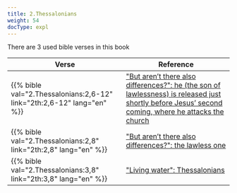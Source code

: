 ```yaml
---
title: 2.Thessalonians
weight: 54
docType: expl
---
```


There are 3 used bible verses in this book

| Verse | Reference |
|-------|-----------|
| {{% bible val="2.Thessalonians:2,6-12" link="2th:2,6-12" lang="en" %}} | ["But aren’t there also differences?": he (the son of lawlessness) is released just shortly before Jesus’ second coming, where he attacks the church](/expl/../expl/content/1000y/the-thousand-year-kingdom#e7fd) |
| {{% bible val="2.Thessalonians:2,8" link="2th:2,8" lang="en" %}} | ["But aren’t there also differences?": the lawless one](/expl/../expl/content/1000y/the-thousand-year-kingdom#e7fd) |
| {{% bible val="2.Thessalonians:3,8" link="2th:3,8" lang="en" %}} | ["Living water": Thessalonians](/expl/../expl/content/paradise/the-new-jerusalem#bac3) |

